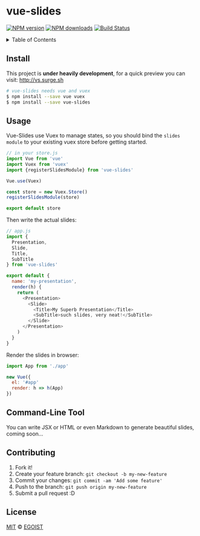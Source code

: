 # vue-slides

[![NPM version](https://img.shields.io/npm/v/vue-slides.svg?style=flat-square)](https://npmjs.com/package/vue-slides) [![NPM downloads](https://img.shields.io/npm/dm/vue-slides.svg?style=flat-square)](https://npmjs.com/package/vue-slides) [![Build Status](https://img.shields.io/circleci/project/egoist/vue-slides/master.svg?style=flat-square)](https://circleci.com/gh/egoist/vue-slides)

<details><summary>Table of Contents</summary>

<!-- toc -->

- [Install](#install)
- [Usage](#usage)
- [Command-Line Tool](#command-line-tool)
- [Contributing](#contributing)
- [License](#license)

<!-- tocstop -->

</details>

## Install

This project is **under heavily development**, for a quick preview you can visit: http://vs.surge.sh

```bash
# vue-slides needs vue and vuex
$ npm install --save vue vuex
$ npm install --save vue-slides
```

## Usage

Vue-Slides use Vuex to manage states, so you should bind the `slides module` to your existing vuex store before getting started.

```js
// in your store.js
import Vue from 'vue'
import Vuex from 'vuex'
import {registerSlidesModule} from 'vue-slides'

Vue.use(Vuex)

const store = new Vuex.Store()
registerSlidesModule(store)

export default store
```

Then write the actual slides:

```js
// app.js
import {
  Presentation,
  Slide,
  Title,
  SubTitle
} from 'vue-slides'

export default {
  name: 'my-presentation',
  render(h) {
    return (
      <Presentation>
        <Slide>
          <Title>My Superb Presentation</Title>
          <SubTitle>such slides, very neat!</SubTitle>
        </Slide>
      </Presentation>
    )
  }
}
```

Render the slides in browser:

```js
import App from './app'

new Vue({
  el: '#app'
  render: h => h(App)
})
```

## Command-Line Tool

You can write JSX or HTML or even Markdown to generate beautiful slides, coming soon...

## Contributing

1. Fork it!
2. Create your feature branch: `git checkout -b my-new-feature`
3. Commit your changes: `git commit -am 'Add some feature'`
4. Push to the branch: `git push origin my-new-feature`
5. Submit a pull request :D

## License

[MIT](https://egoist.mit-license.org/) © [EGOIST](https://github.com/egoist)
